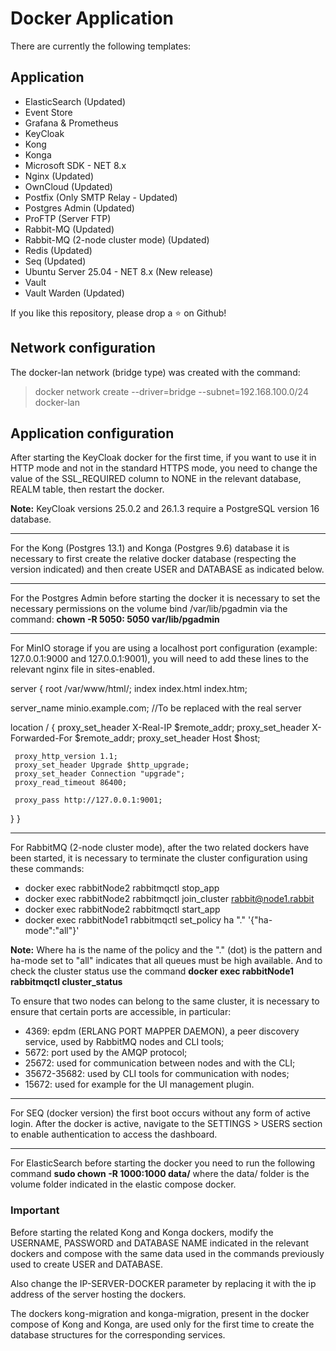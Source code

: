 # Docker Application

There are currently the following templates:

## Application

- ElasticSearch (Updated)
- Event Store
- Grafana & Prometheus
- KeyCloak
- Kong
- Konga
- Microsoft SDK - NET 8.x
- Nginx (Updated)
- OwnCloud (Updated)
- Postfix (Only SMTP Relay - Updated)
- Postgres Admin (Updated)
- ProFTP (Server FTP)
- Rabbit-MQ (Updated)
- Rabbit-MQ (2-node cluster mode) (Updated)
- Redis (Updated)
- Seq (Updated)
- Ubuntu Server 25.04 - NET 8.x (New release)
- Vault
- Vault Warden (Updated)

If you like this repository, please drop a ⭐ on Github!

## Network configuration

The docker-lan network (bridge type) was created with the command: 

> docker network create --driver=bridge --subnet=192.168.100.0/24 docker-lan

## Application configuration

After starting the KeyCloak docker for the first time, if you want to use it in HTTP mode and not in the standard HTTPS mode, you need to change the value of the SSL_REQUIRED column to NONE in the relevant database, REALM table, then restart the docker.

**Note:** KeyCloak versions 25.0.2 and 26.1.3 require a PostgreSQL version 16 database.

---

For the Kong (Postgres 13.1) and Konga (Postgres 9.6) database it is necessary to first create the relative docker database (respecting the version indicated) and then create USER and DATABASE as indicated below.

---

For the Postgres Admin before starting the docker it is necessary to set the necessary permissions on the volume bind /var/lib/pgadmin via the command: <b>chown -R 5050: 5050 var/lib/pgadmin</b>

---

For MinIO storage if you are using a localhost port configuration (example: 127.0.0.1:9000 and 127.0.0.1:9001), you will need to add these lines to the relevant nginx file in sites-enabled.

server {
   root /var/www/html/;
   index index.html index.htm;

   server_name minio.example.com; //To be replaced with the real server

   location / {
     proxy_set_header X-Real-IP $remote_addr;
     proxy_set_header X-Forwarded-For $remote_addr;
     proxy_set_header Host $host;
  
     proxy_http_version 1.1;
     proxy_set_header Upgrade $http_upgrade;
     proxy_set_header Connection "upgrade";
     proxy_read_timeout 86400;
 
     proxy_pass http://127.0.0.1:9001;
   }
}

---

For RabbitMQ (2-node cluster mode), after the two related dockers have been started, it is necessary to terminate the cluster configuration using these commands:

- docker exec rabbitNode2 rabbitmqctl stop_app
- docker exec rabbitNode2 rabbitmqctl join_cluster rabbit@node1.rabbit
- docker exec rabbitNode2 rabbitmqctl start_app
- docker exec rabbitNode1 rabbitmqctl set_policy ha "." '{"ha-mode":"all"}'

**Note:** Where ha is the name of the policy and the "." (dot) is the pattern and ha-mode set to "all" indicates that all queues must be high available. And to check the cluster status use the command **docker exec rabbitNode1 rabbitmqctl cluster_status**

To ensure that two nodes can belong to the same cluster, it is necessary to ensure that certain ports are accessible, in particular:

- 4369: epdm (ERLANG PORT MAPPER DAEMON), a peer discovery service, used by RabbitMQ nodes and CLI tools;
- 5672: port used by the AMQP protocol;
- 25672: used for communication between nodes and with the CLI;
- 35672-35682: used by CLI tools for communication with nodes;
- 15672: used for example for the UI management plugin.

---

For SEQ (docker version) the first boot occurs without any form of active login. After the docker is active, navigate to the SETTINGS > USERS section to enable authentication to access the dashboard.

---

For ElasticSearch before starting the docker you need to run the following command **sudo chown -R 1000:1000 data/** where the data/ folder is the volume folder indicated in the elastic compose docker.

### Important

Before starting the related Kong and Konga dockers, modify the USERNAME, PASSWORD and DATABASE NAME indicated in the relevant dockers and compose with the same data used in the commands previously used to create USER and DATABASE.

Also change the IP-SERVER-DOCKER parameter by replacing it with the ip address of the server hosting the dockers.

The dockers kong-migration and konga-migration, present in the docker compose of Kong and Konga, are used only for the first time to create the database structures for the corresponding services.
